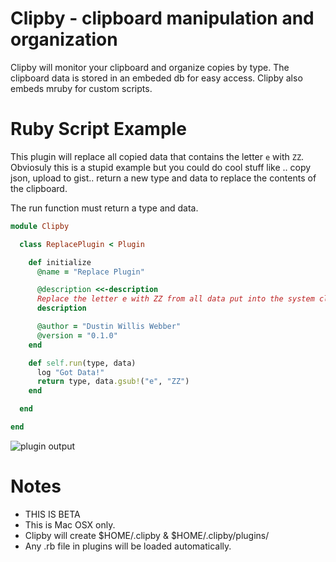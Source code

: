 # Clipby - clipboard manipulation and organization

Clipby will monitor your clipboard and organize copies by type. The clipboard data is stored in an embeded db for 
easy access. Clipby also embeds mruby for custom scripts.

# Ruby Script Example

This plugin will replace all copied data that contains the letter `e` with `ZZ`. Obviosuly this is a stupid example
but you could do cool stuff like .. copy json, upload to gist.. return a new type and data to replace the contents of
the clipboard.

The run function must return a type and data.

```ruby
module Clipby

  class ReplacePlugin < Plugin

    def initialize
      @name = "Replace Plugin"

      @description <<-description
      Replace the letter e with ZZ from all data put into the system clipboard.
      description

      @author = "Dustin Willis Webber"
      @version = "0.1.0"
    end

    def self.run(type, data)
      log "Got Data!"
      return type, data.gsub!("e", "ZZ")
    end

  end

end
```

![plugin output](https://raw.githubusercontent.com/mephux/clipby/master/plugin-exaple-output.png)

# Notes
  
  * THIS IS BETA
  * This is Mac OSX only.
  * Clipby will create $HOME/.clipby & $HOME/.clipby/plugins/
  * Any .rb file in plugins will be loaded automatically.
